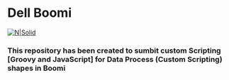 # Dell Boomi

[![N|Solid](https://boomi.com/wp-content/themes/boomi-theme/images/logos/boomi-logo.svg)](https://boomi.com/)

### This repository has been created to sumbit custom Scripting [Groovy and JavaScript] for Data Process (Custom Scripting) shapes in Boomi
